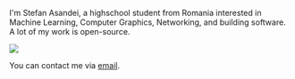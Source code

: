 I'm Stefan Asandei, a highschool student from Romania interested in Machine Learning, Computer Graphics, Networking, and building software. A lot of my work is open-source.

[![](https://visitcount.itsvg.in/api?id=stefanasandei&label=Profile%20Views&color=0&pretty=true)](https://visitcount.itsvg.in)

You can contact me via <a href="mailto:asandei.stefanel@gmail.com">email</a>.

